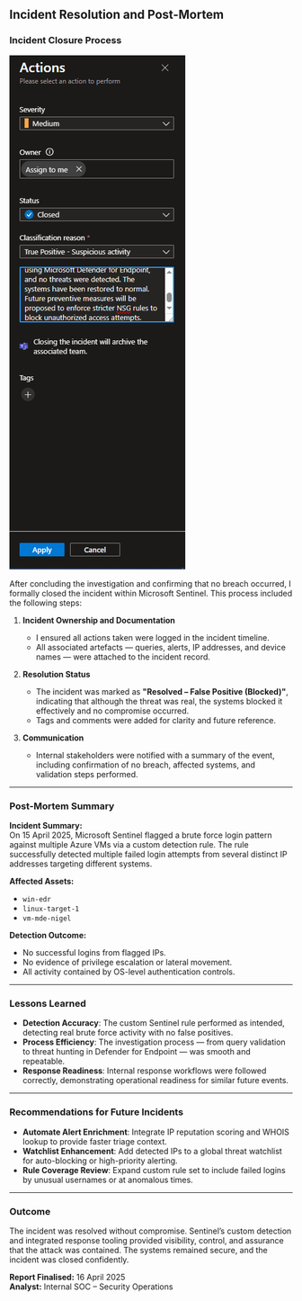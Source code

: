 ## Incident Resolution and Post-Mortem

### Incident Closure Process

![](3-Images/8.png)

After concluding the investigation and confirming that no breach occurred, I formally closed the incident within Microsoft Sentinel. This process included the following steps:

1. **Incident Ownership and Documentation**
   - I ensured all actions taken were logged in the incident timeline.
   - All associated artefacts — queries, alerts, IP addresses, and device names — were attached to the incident record.

2. **Resolution Status**
   - The incident was marked as **"Resolved – False Positive (Blocked)"**, indicating that although the threat was real, the systems blocked it effectively and no compromise occurred.
   - Tags and comments were added for clarity and future reference.

3. **Communication**
   - Internal stakeholders were notified with a summary of the event, including confirmation of no breach, affected systems, and validation steps performed.

---

### Post-Mortem Summary

**Incident Summary:**  
On 15 April 2025, Microsoft Sentinel flagged a brute force login pattern against multiple Azure VMs via a custom detection rule. The rule successfully detected multiple failed login attempts from several distinct IP addresses targeting different systems.

**Affected Assets:**
- `win-edr`
- `linux-target-1`
- `vm-mde-nigel`

**Detection Outcome:**
- No successful logins from flagged IPs.
- No evidence of privilege escalation or lateral movement.
- All activity contained by OS-level authentication controls.

---

### Lessons Learned

- **Detection Accuracy**: The custom Sentinel rule performed as intended, detecting real brute force activity with no false positives.
- **Process Efficiency**: The investigation process — from query validation to threat hunting in Defender for Endpoint — was smooth and repeatable.
- **Response Readiness**: Internal response workflows were followed correctly, demonstrating operational readiness for similar future events.

---

### Recommendations for Future Incidents

- **Automate Alert Enrichment**: Integrate IP reputation scoring and WHOIS lookup to provide faster triage context.
- **Watchlist Enhancement**: Add detected IPs to a global threat watchlist for auto-blocking or high-priority alerting.
- **Rule Coverage Review**: Expand custom rule set to include failed logins by unusual usernames or at anomalous times.

---

### Outcome

The incident was resolved without compromise. Sentinel’s custom detection and integrated response tooling provided visibility, control, and assurance that the attack was contained. The systems remained secure, and the incident was closed confidently.

**Report Finalised:** 16 April 2025  
**Analyst:** Internal SOC – Security Operations  
